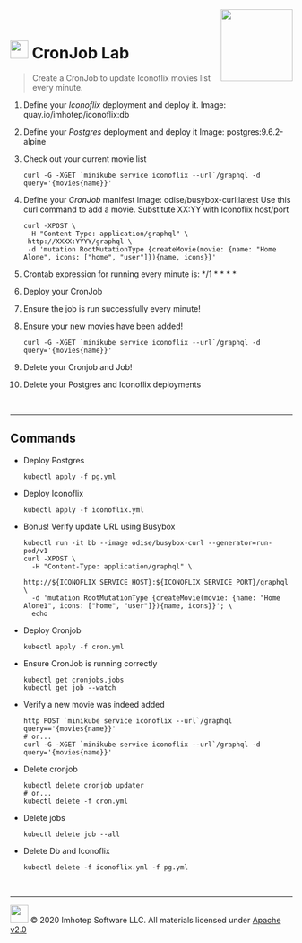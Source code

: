 <img src="../assets/k8sland.png" align="right" width="128" height="auto"/>

<br/>

# <img src="../assets/lab.png" width="32" height="auto"/> CronJob Lab

> Create a CronJob to update Iconoflix movies list every minute.

1. Define your *Iconoflix* deployment and deploy it.
   Image: quay.io/imhotep/iconoflix:db
2. Define your *Postgres* deployment and deploy it
   Image: postgres:9.6.2-alpine
3. Check out your current movie list

   ```shell
   curl -G -XGET `minikube service iconoflix --url`/graphql -d query='{movies{name}}'
    ```

4. Define your *CronJob* manifest
   Image: odise/busybox-curl:latest
   Use this curl command to add a movie. Substitute XX:YY with Iconoflix host/port

   ```shell
   curl -XPOST \
    -H "Content-Type: application/graphql" \
    http://XXXX:YYYY/graphql \
    -d 'mutation RootMutationType {createMovie(movie: {name: "Home Alone", icons: ["home", "user"]}){name, icons}}'
   ```

5. Crontab expression for running every minute is: */1 * * * *
6. Deploy your CronJob
7. Ensure the job is run successfully every minute!
8. Ensure your new movies have been added!

   ```shell
   curl -G -XGET `minikube service iconoflix --url`/graphql -d query='{movies{name}}'
    ```

9. Delete your Cronjob and Job!
10. Delete your Postgres and Iconoflix deployments


<br/>

---
## Commands

- Deploy Postgres

  ```shell
  kubectl apply -f pg.yml
  ```

- Deploy Iconoflix

  ```shell
  kubectl apply -f iconoflix.yml
  ```

- Bonus! Verify update URL using Busybox

  ```shell
  kubectl run -it bb --image odise/busybox-curl --generator=run-pod/v1
  curl -XPOST \
    -H "Content-Type: application/graphql" \
    http://${ICONOFLIX_SERVICE_HOST}:${ICONOFLIX_SERVICE_PORT}/graphql \
    -d 'mutation RootMutationType {createMovie(movie: {name: "Home Alone1", icons: ["home", "user"]}){name, icons}}'; \
    echo
  ```

- Deploy Cronjob

  ```shell
  kubectl apply -f cron.yml
  ```

- Ensure CronJob is running correctly

  ```shell
  kubectl get cronjobs,jobs
  kubectl get job --watch
  ```

- Verify a new movie was indeed added

  ```shell
  http POST `minikube service iconoflix --url`/graphql query=='{movies{name}}'
  # or...
  curl -G -XGET `minikube service iconoflix --url`/graphql -d query='{movies{name}}'
  ```

- Delete cronjob

  ```shell
  kubectl delete cronjob updater
  # or...
  kubectl delete -f cron.yml
  ```

- Delete jobs

  ```shell
  kubectl delete job --all
  ```

- Delete Db and Iconoflix

  ```shell
  kubectl delete -f iconoflix.yml -f pg.yml
  ```

<br/>

---
<img src="../assets/imhotep_logo.png" width="32" height="auto"/> © 2020 Imhotep Software LLC.
All materials licensed under [Apache v2.0](http://www.apache.org/licenses/LICENSE-2.0)